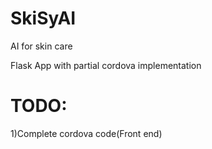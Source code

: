 # SkiSyAI
AI for skin care

Flask App with partial cordova implementation


# TODO:

1)Complete cordova code(Front end)

